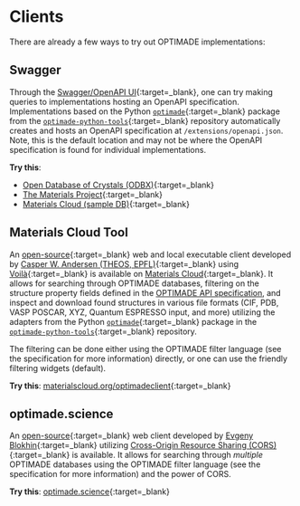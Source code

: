 # Clients

There are already a few ways to try out OPTIMADE implementations:

## Swagger

Through the [Swagger/OpenAPI UI](https://petstore.swagger.io){:target=_blank}, one can try making queries to implementations hosting an OpenAPI specification.
Implementations based on the Python [`optimade`](https://pypi.org/project/optimade/){:target=_blank} package from the [`optimade-python-tools`](https://github.com/Materials-Consortia/optimade-python-tools){:target=_blank} repository automatically creates and hosts an OpenAPI specification at `/extensions/openapi.json`.
Note, this is the default location and may not be where the OpenAPI specification is found for individual implementations.

**Try this**:

- [Open Database of Crystals (ODBX)](https://petstore.swagger.io/?url=https://optimade.odbx.science/v1/extensions/openapi.json){:target=_blank}
- [The Materials Project](https://petstore.swagger.io/?url=https://optimade.materialsproject.org/v1/extensions/openapi.json){:target=_blank}
- [Materials Cloud (sample DB)](https://petstore.swagger.io/?url=https://aiida-dev.materialscloud.org/optimade-sample/optimade/v1/extensions/openapi.json){:target=_blank}

## Materials Cloud Tool

An [open-source](https://github.com/CasperWA/voila-optimade-client){:target=_blank} web and local executable client developed by [Casper W. Andersen (THEOS, EPFL)](https://casper.welzel.nu){:target=_blank} using [Voilà](https://voila.readthedocs.io){:target=_blank} is available on [Materials Cloud](https://materialscloud.org){:target=_blank}.
It allows for searching through OPTIMADE databases, filtering on the structure property fields defined in the [OPTIMADE API specification](optimade), and inspect and download found structures in various file formats (CIF, PDB, VASP POSCAR, XYZ, Quantum ESPRESSO input, and more) utilizing the adapters from the Python [`optimade`](https://pypi.org/project/optimade/){:target=_blank} package in the [`optimade-python-tools`](https://github.com/Materials-Consortia/optimade-python-tools){:target=_blank} repository.

The filtering can be done either using the OPTIMADE filter language (see the specification for more information) directly, or one can use the friendly filtering widgets (default).

**Try this**: [materialscloud.org/optimadeclient](https://materialscloud.org/optimadeclient){:target=_blank}

## optimade.science

An [open-source](https://github.com/tilde-lab/optimade.science){:target=_blank} web client developed by [Evgeny Blokhin](https://tilde.pro){:target=_blank} utilizing [Cross-Origin Resource Sharing (CORS)](https://developer.mozilla.org/en-US/docs/Web/HTTP/CORS){:target=_blank} is available.
It allows for searching through *multiple* OPTIMADE databases using the OPTIMADE filter language (see the specification for more information) and the power of CORS.

**Try this**: [optimade.science](https://optimade.science){:target=_blank}
